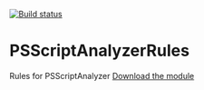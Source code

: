[![Build status](https://ci.appveyor.com/api/projects/status/ql5p4n4u6klxakur?svg=true)](https://ci.appveyor.com/project/LaurentDardenne/psscriptanalyzerrules)
# PSScriptAnalyzerRules
Rules for PSScriptAnalyzer   [Download the module](https://ci.appveyor.com/project/LaurentDardenne/psscriptanalyzerrules/build/artifacts)
